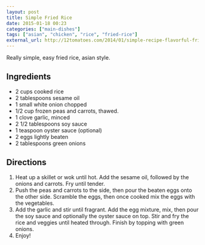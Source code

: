 ```yaml
---
layout: post
title: Simple Fried Rice
date: 2015-01-18 00:23
categories: ["main-dishes"]
tags: ["asian", "chicken", "rice", "fried-rice"]
external_url: http://12tomatoes.com/2014/01/simple-recipe-flavorful-fried-rice.html
---
```

Really simple, easy fried rice, asian style.


## Ingredients

<ul>
<li>2 cups cooked rice</li>
<li>2 tablespoons sesame oil</li>
<li>1 small white onion chopped</li>
<li>1/2 cup frozen peas and carrots, thawed.</li>
<li>1 clove garlic, minced</li>
<li>2 1/2 tablespoons soy sauce</li>
<li>1 teaspoon oyster sauce (optional)</li>
<li>2 eggs lightly beaten</li>
<li>2 tablespoons green onions</li>
</ul>

## Directions

<ol>
<li>Heat up a skillet or wok until hot. Add the sesame oil, followed by the onions and carrots. Fry until tender.</li>
<li>Push the peas and carrots to the side, then pour the beaten eggs onto the other side. Scramble the eggs, then once cooked mix the eggs with the vegetables.</li>
<li>Add the garlic and stir until fragrant. Add the egg mixture, mix, then pour the soy sauce and optionally the oyster sauce on top. Stir and fry the rice and veggies until heated through. Finish by topping with green onions.</li>
<li>Enjoy!</li>
</ol>


